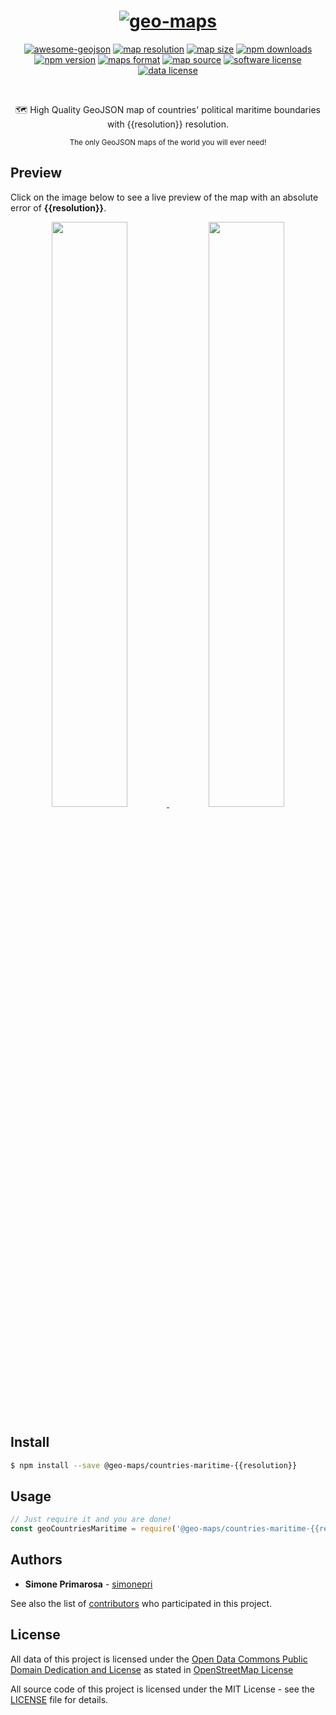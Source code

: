<h1 align="center">
  <a href="https://github.com/simonepri/geo-maps"><img src="https://raw.githubusercontent.com/simonepri/geo-maps/media/geo-maps.jpg" alt="geo-maps" /></a>
</h1>
<p align="center">
  <a href="https://github.com/tmcw/awesome-geojson"><img src="https://awesome.re/mentioned-badge.svg" alt="awesome-geojson" /></a>
  <a href="https://github.com/simonepri/geo-maps#countries-maritime"><img src="https://img.shields.io/badge/resolution-{{resolution}}-f1c40f.svg" alt="map resolution" /></a>
  <a href="https://github.com/simonepri/geo-maps#countries-maritime"><img src="http://img.badgesize.io/https://unpkg.com/@geo-maps/countries-maritime-{{resolution}}/map.geo.json" alt="map size" /></a>
  <a href="https://www.npmjs.com/package/@geo-maps/countries-maritime-{{resolution}}"><img src="https://img.shields.io/npm/dm/@geo-maps/countries-maritime-{{resolution}}.svg" alt="npm downloads" /></a>
  <a href="https://www.npmjs.com/package/@geo-maps/countries-maritime-{{resolution}}"><img src="https://img.shields.io/npm/v/@geo-maps/countries-maritime-{{resolution}}.svg" alt="npm version" /></a>
  <a href="http://geojson.org/"><img src="https://img.shields.io/badge/format-GeoJSON-e67e22.svg" alt="maps format" /></a>
  <a href="http://www.openstreetmap.org/"><img src="https://img.shields.io/badge/source-OSM-2ecc71.svg" alt="map source" /></a>
  <a href="LICENSE"><img src="https://img.shields.io/github/license/simonepri/geo-maps.svg" alt="software license" /></a>
  <a href="https://opendatacommons.org/licenses/odbl/1.0/"><img src="https://img.shields.io/badge/license-ODbL-2980b9.svg" alt="data license" /></a>
</p>
<br />
<p align="center">
  🗺 High Quality GeoJSON map of countries' political maritime boundaries with {{resolution}} resolution.
</p>
<p align="center">
  <sub>
    The only GeoJSON maps of the world you will ever need!
  </sub>
</p>

## Preview
Click on the image below to see a live preview of the map with an absolute error
of **{{resolution}}**.  

<p align="center">
  <a alt="World Boundaries" href="http://mapshaper.org/?files=https://unpkg.com/@geo-maps/countries-maritime-{{resolution}}/map.geo.json">
    <img src="https://raw.githubusercontent.com/simonepri/geo-maps/media/geo-maps-countries-maritime-shape.png" width ="49%"/>
  </a>
  <a alt="World Boundaries" href="http://geojson.io/#data=data:text/x-url,https://unpkg.com/@geo-maps/countries-maritime-{{resolution}}/map.geo.json">
    <img src="https://raw.githubusercontent.com/simonepri/geo-maps/media/geo-maps-countries-maritime-hover.png" width ="49%"/>
  </a>
</p>

## Install
```bash
$ npm install --save @geo-maps/countries-maritime-{{resolution}}
```

## Usage
```javascript
// Just require it and you are done!
const geoCountriesMaritime = require('@geo-maps/countries-maritime-{{resolution}}');
```

## Authors
* **Simone Primarosa** - [simonepri](https://github.com/simonepri)

See also the list of [contributors](https://github.com/simonepri/geo-maps/contributors) who participated in this project.

## License
All data of this project is licensed under the [Open Data Commons Public Domain Dedication and License](https://opendatacommons.org/licenses/odbl/1.0/) as stated in [OpenStreetMap License](http://www.openstreetmap.org/copyright)

All source code of this project is licensed under the MIT License - see the [LICENSE](LICENSE) file for details.
